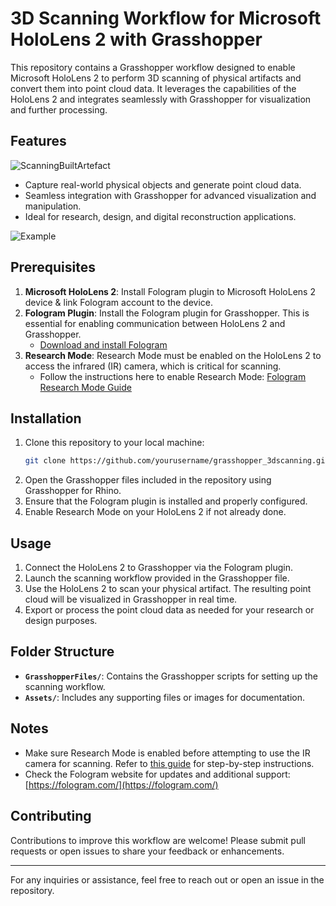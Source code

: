 # 3D Scanning Workflow for Microsoft HoloLens 2 with Grasshopper

This repository contains a Grasshopper workflow designed to enable Microsoft HoloLens 2 to perform 3D scanning of physical artifacts and convert them into point cloud data. It leverages the capabilities of the HoloLens 2 and integrates seamlessly with Grasshopper for visualization and further processing.

## Features
![ScanningBuiltArtefact](https://github.com/LoyWeiWin/Grasshopper_3DScanning/blob/main/Assets/Thumbnails/Img_3DScanningProcedure_UsingMicrosoftHololens2.jpg?raw=true)
- Capture real-world physical objects and generate point cloud data.
- Seamless integration with Grasshopper for advanced visualization and manipulation.
- Ideal for research, design, and digital reconstruction applications.

![Example](https://github.com/LoyWeiWin/Grasshopper_3DScanning/blob/main/Assets/Thumbnails/Vid_3DScannedStructure.gif)

## Prerequisites
1. **Microsoft HoloLens 2**: Install Fologram plugin to Microsoft HoloLens 2 device & link Fologram account to the device.
2. **Fologram Plugin**: Install the Fologram plugin for Grasshopper. This is essential for enabling communication between HoloLens 2 and Grasshopper.
   - [Download and install Fologram](https://fologram.com/)
3. **Research Mode**: Research Mode must be enabled on the HoloLens 2 to access the infrared (IR) camera, which is critical for scanning.
   - Follow the instructions here to enable Research Mode: [Fologram Research Mode Guide](https://docs.fologram.com/e0299e1613584158b8c9a5ec6d1bfad5#Enabling_Research_Mode)

## Installation
1. Clone this repository to your local machine:
   ```bash
   git clone https://github.com/yourusername/grasshopper_3dscanning.git
   ```
2. Open the Grasshopper files included in the repository using Grasshopper for Rhino.
3. Ensure that the Fologram plugin is installed and properly configured.
4. Enable Research Mode on your HoloLens 2 if not already done.

## Usage
1. Connect the HoloLens 2 to Grasshopper via the Fologram plugin.
2. Launch the scanning workflow provided in the Grasshopper file.
3. Use the HoloLens 2 to scan your physical artifact. The resulting point cloud will be visualized in Grasshopper in real time.
4. Export or process the point cloud data as needed for your research or design purposes.

## Folder Structure
- **`GrasshopperFiles/`**: Contains the Grasshopper scripts for setting up the scanning workflow.
- **`Assets/`**: Includes any supporting files or images for documentation.

## Notes
- Make sure Research Mode is enabled before attempting to use the IR camera for scanning. Refer to [this guide](https://docs.fologram.com/e0299e1613584158b8c9a5ec6d1bfad5#Enabling_Research_Mode) for step-by-step instructions.
- Check the Fologram website for updates and additional support: [https://fologram.com/](https://fologram.com/)

## Contributing
Contributions to improve this workflow are welcome! Please submit pull requests or open issues to share your feedback or enhancements.

---

For any inquiries or assistance, feel free to reach out or open an issue in the repository.
